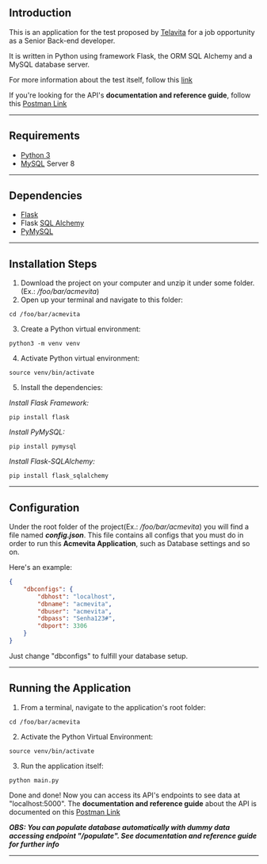 ## Introduction

This is an application for the test proposed by [Telavita](https://www.telavita.com.br/) for a job opportunity as a Senior Back-end developer.

It is written in Python using framework Flask, the ORM SQL Alchemy and a MySQL database server.

For more information about the test itself, follow this [link](https://gitlab.com/telavita/projeto-backend/-/tree/master)

If you're looking for the API's **documentation and reference guide**, follow this [Postman Link](https://documenter.getpostman.com/view/17465061/U16kq4zE)

---

## Requirements

- [Python 3](https://www.python.org/downloads/)
- [MySQL](https://www.mysql.com/)  Server 8

---

## Dependencies

- [Flask](https://flask.palletsprojects.com/en/2.0.x/)
- Flask [SQL Alchemy](https://www.sqlalchemy.org/)
- [PyMySQL](https://pypi.org/project/PyMySQL/)

---

## Installation Steps

1. Download the project on your computer and unzip it under some folder. (Ex.: */foo/bar/acmevita*)
2. Open up your terminal and navigate to this folder:
```shell
cd /foo/bar/acmevita
```
3. Create a Python virtual environment:
```shell
python3 -m venv venv
```
4. Activate Python virtual environment:
```shell
source venv/bin/activate
```
5. Install the dependencies:

*Install Flask Framework:*
```shell
pip install flask
```
*Install PyMySQL:*
```shell
pip install pymysql
```
*Install Flask-SQLAlchemy:*
```shell
pip install flask_sqlalchemy
```

---

## Configuration
Under the root folder of the project(Ex.: */foo/bar/acmevita*) you will find a file named ***config.json***.
This file contains all configs that you must do in order to run this **Acmevita Application**, such as
Database settings and so on.

Here's an example:
```json
{
    "dbconfigs": {
        "dbhost": "localhost",
        "dbname": "acmevita",
        "dbuser": "acmevita",
        "dbpass": "Senha123#",
        "dbport": 3306
    }
}
```
Just change "dbconfigs" to fulfill your database setup.

---

## Running the Application
1. From a terminal, navigate to the application's root folder:
```shell
cd /foo/bar/acmevita
```

2. Activate the Python Virtual Environment:
```shell
source venv/bin/activate
```

3. Run the application itself:
```shell
python main.py
```

Done and done! Now you can access its API's endpoints to see data at "localhost:5000". The **documentation and reference guide** about the API is 
documented on this [Postman Link](https://documenter.getpostman.com/view/17465061/U16kq4zE)

***OBS: You can populate database automatically with dummy data accessing endpoint "/populate". See **documentation and reference guide** for further info***

---